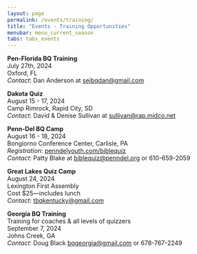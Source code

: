 ```yaml
---
layout: page
permalink: /events/training/
title: "Events - Training Opportunities"
menubar: menu_current_season
tabs: tabs_events
---
```


**Pen-Florida BQ Training**\
July 27th, 2024\
Oxford, FL\
_Contact_: Dan Anderson at [sejbqdan@gmail.com](mailto:sejbqdan@gmail.com)

**Dakota Quiz**\
August 15 - 17, 2024\
Camp Rimrock, Rapid City, SD\
_Contact_: David & Denise Sullivan at [sullivan@rap.midco.net](mailto:sullivan@rap.midco.net)

**Penn-Del BQ Camp**\
August 16 - 18, 2024\
Bongiorno Conference Center, Carlisle, PA\
_Registration_: [penndelyouth.com/biblequiz](https://www.penndelyouth.com/biblequiz)\
_Contact_: Patty Blake at [biblequiz@penndel.org](mailto:biblequiz@penndel.org) or 610-659-2059

**Great Lakes Quiz Camp**\
August 24, 2024\
Lexington First Assembly\
Cost $25—includes lunch\
_Contact_: [tbqkentucky@gmail.com](mailto:tbqkentucky@gmail.com)

**Georgia BQ Training**\
Training for coaches & all levels of quizzers\
September 7, 2024\
Johns Creek, GA\
_Contact_: Doug Black [bqgeorgia@gmail.com](mailto:bqgeorgia@gmail.com) or 678-767-2249
